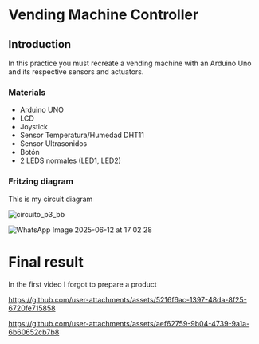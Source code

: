 # Vending Machine Controller

## Introduction

In this practice you must recreate a vending machine with an Arduino Uno and its respective sensors and actuators.

### Materials

- Arduino UNO
- LCD
- Joystick
- Sensor Temperatura/Humedad DHT11
- Sensor Ultrasonidos
- Botón
- 2 LEDS normales (LED1, LED2)

### Fritzing diagram

This is my circuit diagram

![circuito_p3_bb](https://github.com/user-attachments/assets/446b7d07-a40a-4f77-ba1c-e55b19301fd5)


![WhatsApp Image 2025-06-12 at 17 02 28](https://github.com/user-attachments/assets/c4a7989f-8dbc-4c2f-b275-363c0427c1e6)


# Final result

In the first video I forgot to prepare a product

https://github.com/user-attachments/assets/5216f6ac-1397-48da-8f25-6720fe715858


https://github.com/user-attachments/assets/aef62759-9b04-4739-9a1a-6b60652cb7b8

